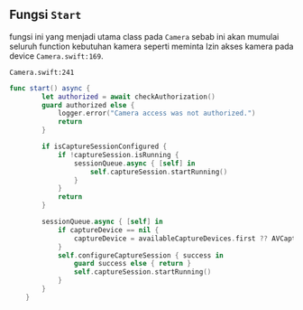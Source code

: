 
## Fungsi `Start` 
fungsi ini yang menjadi utama class pada `Camera` sebab ini akan mumulai seluruh function kebutuhan kamera seperti meminta Izin akses kamera pada device `Camera.swift:169`.

`Camera.swift:241`
```swift
func start() async {
        let authorized = await checkAuthorization()
        guard authorized else {
            logger.error("Camera access was not authorized.")
            return
        }

        if isCaptureSessionConfigured {
            if !captureSession.isRunning {
                sessionQueue.async { [self] in
                    self.captureSession.startRunning()
                }
            }
            return
        }

        sessionQueue.async { [self] in
            if captureDevice == nil {
                captureDevice = availableCaptureDevices.first ?? AVCaptureDevice.default(for: .video)
            }
            self.configureCaptureSession { success in
                guard success else { return }
                self.captureSession.startRunning()
            }
        }
    }
```

